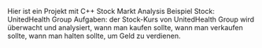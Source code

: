Hier ist ein Projekt mit C++
Stock Markt Analysis
Beispiel Stock: UnitedHealth Group
Aufgaben: 
der Stock-Kurs von UnitedHealth Group wird überwacht und analysiert, 
wann man kaufen sollte,
wann man verkaufen sollte, 
wann man halten sollte, 
um Geld zu verdienen. 

